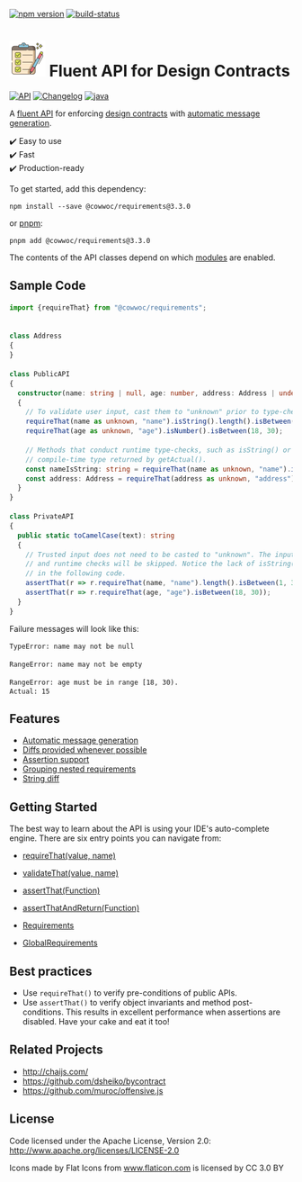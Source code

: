[![npm version](https://badge.fury.io/js/%40cowwoc%2Frequirements.svg)](https://badge.fury.io/js/%40cowwoc%2Frequirements)
[![build-status](https://github.com/cowwoc/requirements.js/workflows/Build/badge.svg)](https://github.com/cowwoc/requirements.js/actions?query=workflow%3ABuild)

# <img src="https://raw.githubusercontent.com/cowwoc/requirements.js/release-3.3.0/docs/checklist.svg?sanitize=true" width=64 height=64 alt="checklist"> Fluent API for Design Contracts

[![API](https://img.shields.io/badge/api_docs-5B45D5.svg)](https://cowwoc.github.io/requirements.js/3.3.0/docs/api/)
[![Changelog](https://img.shields.io/badge/changelog-A345D5.svg)](wiki/Changelog.md)
[![java](https://img.shields.io/badge/other%20languages-java-457FD5.svg)](../../../requirements.java)

A [fluent API](https://en.wikipedia.org/wiki/Fluent_interface) for enforcing
[design contracts](https://en.wikipedia.org/wiki/Design_by_contract) with [automatic message generation](#usage).

✔️ Easy to use  
✔️ Fast  
✔️ Production-ready

To get started, add this dependency:

```shell
npm install --save @cowwoc/requirements@3.3.0
```

or [pnpm](https://pnpm.io/):

```shell
pnpm add @cowwoc/requirements@3.3.0
```

The contents of the API classes depend on which [modules](wiki/Supported_Libraries.md) are enabled.

## Sample Code

```typescript
import {requireThat} from "@cowwoc/requirements";


class Address
{
}

class PublicAPI
{
  constructor(name: string | null, age: number, address: Address | undefined)
  {
    // To validate user input, cast them to "unknown" prior to type-checks.
    requireThat(name as unknown, "name").isString().length().isBetween(1, 30);
    requireThat(age as unknown, "age").isNumber().isBetween(18, 30);

    // Methods that conduct runtime type-checks, such as isString() or isNotNull(), update the
    // compile-time type returned by getActual().
    const nameIsString: string = requireThat(name as unknown, "name").isString().getActual();
    const address: Address = requireThat(address as unknown, "address").isInstance(Address).getActual();
  }
}

class PrivateAPI
{
  public static toCamelCase(text): string
  {
    // Trusted input does not need to be casted to "unknown". The input type will be inferred
    // and runtime checks will be skipped. Notice the lack of isString() or isNumber() invocations
    // in the following code.
    assertThat(r => r.requireThat(name, "name").length().isBetween(1, 30));
    assertThat(r => r.requireThat(age, "age").isBetween(18, 30));
  }
}
```

Failure messages will look like this:

```text
TypeError: name may not be null

RangeError: name may not be empty

RangeError: age must be in range [18, 30).
Actual: 15
```

## Features

* [Automatic message generation](wiki/Features.md#automatic-message-generation)
* [Diffs provided whenever possible](wiki/Features.md#diffs-provided-whenever-possible)
* [Assertion support](wiki/Features.md#assertion-support)
* [Grouping nested requirements](wiki/Features.md#grouping-nested-requirements)
* [String diff](wiki/Features.md#string-diff)

## Getting Started

The best way to learn about the API is using your IDE's auto-complete engine.
There are six entry points you can navigate from:

* [requireThat(value, name)](https://cowwoc.github.io/requirements.js/3.3.0/docs/api/module-DefaultRequirements.html#~requireThat)
* [validateThat(value, name)](https://cowwoc.github.io/requirements.js/3.3.0/docs/api/module-DefaultRequirements.html#~validateThat)
* [assertThat(Function)](https://cowwoc.github.io/requirements.js/3.3.0/docs/api/module-DefaultRequirements.html#~assertThat)
* [assertThatAndReturn(Function)](https://cowwoc.github.io/requirements.js/3.3.0/docs/api/module-DefaultRequirements.html#~assertThatAndReturn)

* [Requirements](https://cowwoc.github.io/requirements.js/3.3.0/docs/api/module-Requirements-Requirements.html)
* [GlobalRequirements](https://cowwoc.github.io/requirements.js/3.3.0/docs/api/module-GlobalRequirements-GlobalRequirements.html)

## Best practices

* Use `requireThat()` to verify pre-conditions of public APIs.
* Use `assertThat()` to verify object invariants and method post-conditions.
  This results in excellent performance when assertions are disabled.
  Have your cake and eat it too!

## Related Projects

* http://chaijs.com/
* https://github.com/dsheiko/bycontract
* https://github.com/muroc/offensive.js

## License

Code licensed under the Apache License, Version 2.0: http://www.apache.org/licenses/LICENSE-2.0

Icons made by Flat Icons from www.flaticon.com is licensed by CC 3.0 BY